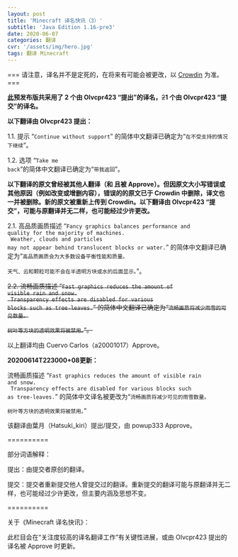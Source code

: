 ```yaml
---
layout: post
title: 'Minecraft 译名快讯（3）'
subtitle: 'Java Edition 1.16-pre3'
date: 2020-06-07
categories: 翻译
cvr: '/assets/img/hero.jpg'
tags: 翻译 Minecraft
---
```


=== 请注意，译名并不是定死的，在将来有可能会被更改，以 <a href ='https://crowdin.com/project/minecraft/zh-CN#'>Crowdin</a> 为准。 ===

<b><a href ='https://minecraft-zh.gamepedia.com/Java%E7%89%881.16-pre3'>此</a>预发布版共采用了 2 个由 Olvcpr423 “提出”的译名，</b><del>2</del><b>1 个由 Olvcpr423 “提交”的译名。</b>

<b>以下翻译由 Olvcpr423 提出：</b>

1.1. 提示 “<code>Continue without support</code>” 的简体中文翻译已确定为“<code>在不受支持的情况下继续</code>”。

1.2. 选项 “<code>Take me back</code>”的简体中文翻译已确定为“<code>带我返回</code>”。

<b>以下翻译的原文曾经被其他人翻译（和 且被 Approve）。但因原文大小写错误或其他原因（例如改变或增删内容），错误的的原文已于 Crowdin 中删除，译文也一并被删除。新的原文被重新上传到 Crowdin。以下翻译由 Olvcpr423 “提交”，可能与原翻译并无二样，也可能经过少许更改。</b>

2.1. 高品质画质描述 “<code>Fancy graphics balances performance and quality for the majority of machines.<br>
Weather, clouds and particles may not appear behind translucent blocks or water.</code>” 的简体中文翻译已确定为“<code>高品质画质会为大多数设备平衡性能和质量。<br>
天气、云和颗粒可能不会在半透明方块或水的后面显示。</code>”。

<del>2.2. 流畅画质描述 “<code>Fast graphics reduces the amount of visible rain and snow.<br>
Transparency effects are disabled for various blocks such as tree-leaves.</code>” 的简体中文翻译已确定为“<code>流畅画质将减少雨雪的可见数量。<br>
树叶等方块的透明效果将被禁用。</code>”。</del>

以上翻译均由 Cuervo Carlos（a20001017）Approve。

<b>20200614T223000+08更新：</b>

流畅画质描述 “<code>Fast graphics reduces the amount of visible rain and snow.<br>
Transparency effects are disabled for various blocks such as tree-leaves.</code>” 的简体中文译名被更改为“<code>流畅画质将减少可见的雨雪数量。<br>
树叶等方块的透明效果将被禁用。</code>”

该翻译由葉月（Hatsuki_kiri）提出/提交，由 powup333 Approve。

==========

部分词语解释：

提出：由提交者原创的翻译。

提交：提交者重新提交他人曾提交过的翻译。重新提交的翻译可能与原翻译并无二样，也可能经过少许更改，但主要内涵及思想不变。

==========

关于《Minecraft 译名快讯》：

此栏目会在“关注度较高的译名翻译工作”有关键性进展，或由 Olvcpr423 提出的译名被 Approve 时更新。

